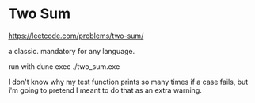 # Two Sum

https://leetcode.com/problems/two-sum/

a classic. mandatory for any language.

run with dune exec ./two_sum.exe

I don't know why my test function prints so many times if a case fails, but i'm going to pretend I meant to do that as an extra warning.
